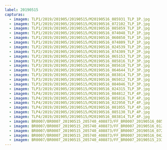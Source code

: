 ```yaml
---
label: 20190515
capturas:
  - imagem: TLP1/2019/201905/20190515/M20190516_085931_TLP_1P.jpg
  - imagem: TLP1/2019/201905/20190515/M20190516_072102_TLP_1P.jpg
  - imagem: TLP1/2019/201905/20190515/M20190516_085859_TLP_1P.jpg
  - imagem: TLP1/2019/201905/20190515/M20190516_074048_TLP_1P.jpg
  - imagem: TLP1/2019/201905/20190515/M20190516_060850_TLP_1P.jpg
  - imagem: TLP1/2019/201905/20190515/M20190516_074809_TLP_1P.jpg
  - imagem: TLP2/2019/201905/20190515/M20190516_024539_TLP_2P.jpg
  - imagem: TLP2/2019/201905/20190515/M20190516_074309_TLP_2P.jpg
  - imagem: TLP2/2019/201905/20190515/M20190516_065153_TLP_2P.jpg
  - imagem: TLP3/2019/201905/20190515/M20190516_085816_TLP_3P.jpg
  - imagem: TLP3/2019/201905/20190515/M20190516_085610_TLP_3P.jpg
  - imagem: TLP3/2019/201905/20190515/M20190516_064644_TLP_3P.jpg
  - imagem: TLP3/2019/201905/20190515/M20190516_083814_TLP_3P.jpg
  - imagem: TLP3/2019/201905/20190515/M20190516_065012_TLP_3P.jpg
  - imagem: TLP3/2019/201905/20190515/M20190516_084046_TLP_3P.jpg
  - imagem: TLP3/2019/201905/20190515/M20190516_024315_TLP_3P.jpg
  - imagem: TLP4/2019/201905/20190515/M20190516_084812_TLP_4P.jpg
  - imagem: TLP4/2019/201905/20190515/M20190516_085816_TLP_4P.jpg
  - imagem: TLP4/2019/201905/20190515/M20190516_022950_TLP_4P.jpg
  - imagem: TLP4/2019/201905/20190515/M20190516_081055_TLP_4P.jpg
  - imagem: TLP4/2019/201905/20190515/M20190516_085130_TLP_4P.jpg
  - imagem: TLP4/2019/201905/20190515/M20190516_083814_TLP_4P.jpg
  - imagem: BR0007/BR0007_20190515_205740_408873/FF_BR0007_20190516_085226_237_0848128.fits_maxpixel.jpg
  - imagem: BR0007/BR0007_20190515_205740_408873/FF_BR0007_20190516_012319_679_0347904.fits_maxpixel.jpg
  - imagem: BR0007/BR0007_20190515_205740_408873/FF_BR0007_20190516_072032_389_0748288.fits_maxpixel.jpg
  - imagem: BR0007/BR0007_20190515_205740_408873/FF_BR0007_20190516_042631_497_0559104.fits_maxpixel.jpg
  - imagem: BR0007/BR0007_20190515_205740_408873/FF_BR0007_20190515_233636_776_0209152.fits_maxpixel.jpg
---
```

